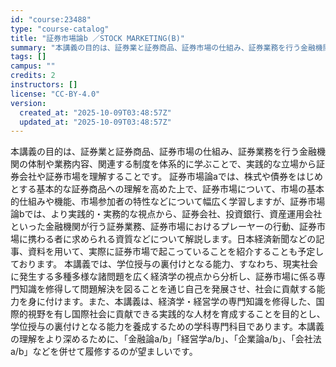 ```yaml
---
id: "course:23488"
type: "course-catalog"
title: "証券市場論b ／STOCK MARKETING(B)"
summary: "本講義の目的は、証券業と証券商品、証券市場の仕組み、証券業務を行う金融機関の体制や業務内容、関連する制度を体系的に学ぶことで、実践的な立場から証券会社や証券市場を理解することです。 証券市場論aでは、株式や債券をはじめとする基本的な証券商品…"
tags: []
campus: ""
credits: 2
instructors: []
license: "CC-BY-4.0"
version:
  created_at: "2025-10-09T03:48:57Z"
  updated_at: "2025-10-09T03:48:57Z"
---
```

本講義の目的は、証券業と証券商品、証券市場の仕組み、証券業務を行う金融機関の体制や業務内容、関連する制度を体系的に学ぶことで、実践的な立場から証券会社や証券市場を理解することです。 証券市場論aでは、株式や債券をはじめとする基本的な証券商品への理解を高めた上で、証券市場について、市場の基本的仕組みや機能、市場参加者の特性などについて幅広く学習しますが、証券市場論bでは、より実践的・実務的な視点から、証券会社、投資銀行、資産運用会社といった金融機関が行う証券業務、証券市場におけるプレーヤーの行動、証券市場に携わる者に求められる資質などについて解説します。日本経済新聞などの記事、資料を用いて、実際に証券市場で起こっていることを紹介することも予定しております。 本講義では、学位授与の裏付けとなる能力、すなわち、現実社会に発生する多種多様な諸問題を広く経済学の視点から分析し、証券市場に係る専門知識を修得して問題解決を図ることを通じ自己を発展させ、社会に貢献する能力を身に付けます。また、本講義は、経済学・経営学の専門知識を修得した、国際的視野を有し国際社会に貢献できる実践的な人材を育成することを目的とし、学位授与の裏付けとなる能力を養成するための学科専門科目であります。本講義の理解をより深めるために、「金融論a/b」「経営学a/b」、「企業論a/b」、「会社法a/b」などを併せて履修するのが望ましいです。
